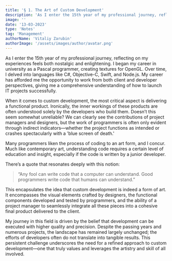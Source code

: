 ```yaml
---
title: '§ 1. The Art of Custom Development'
description: 'As I enter the 15th year of my professional journey, reflecting on my experiences feels both nostalgic and enlightening.'
image: ''
date: '13-03-2023'
type: 'Notes'
tag: 'Management'
authorName: 'Vitaliy Zarubin'
authorImage: '/assets/images/author/avatar.png'
---
```


As I enter the 15th year of my professional journey, reflecting on my experiences feels both nostalgic and enlightening. I began my career in university as a Pascal programmer, creating textures for OpenGL. Over time, I delved into languages like C#, Objective-C, Swift, and Node.js. My career has afforded me the opportunity to work from both client and developer perspectives, giving me a comprehensive understanding of how to launch IT projects successfully.

When it comes to custom development, the most critical aspect is delivering a functional product. Ironically, the inner workings of these products are often understood solely by the developers who build them. Doesn’t this seem somewhat unreliable? We can clearly see the contributions of project managers and designers, but the work of programmers is often only evident through indirect indicators—whether the project functions as intended or crashes spectacularly with a 'blue screen of death.'

Many programmers liken the process of coding to an art form, and I concur. Much like contemporary art, understanding code requires a certain level of education and insight, especially if the code is written by a junior developer.

There’s a quote that resonates deeply with this notion:

> “Any fool can write code that a computer can understand. Good programmers write code that humans can understand.”

This encapsulates the idea that custom development is indeed a form of art. It encompasses the visual elements crafted by designers, the functional components developed and tested by programmers, and the ability of a project manager to seamlessly integrate all these pieces into a cohesive final product delivered to the client.

My journey in this field is driven by the belief that development can be executed with higher quality and precision. Despite the passing years and numerous projects, the landscape has remained largely unchanged; the efforts of developers often do not translate into tangible results. This persistent challenge underscores the need for a refined approach to custom development—one that truly values and leverages the artistry and skill of all involved.
